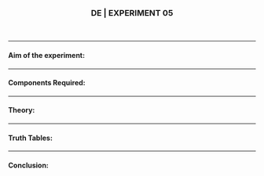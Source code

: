 <br>
<h3 align=center><b>DE | EXPERIMENT 05</b></h3>
<br>

---

#### **Aim of the experiment:**
> 

---

#### **Components Required:**


---

#### **Theory:**


---

#### **Truth Tables:**


---

#### **Conclusion:**

